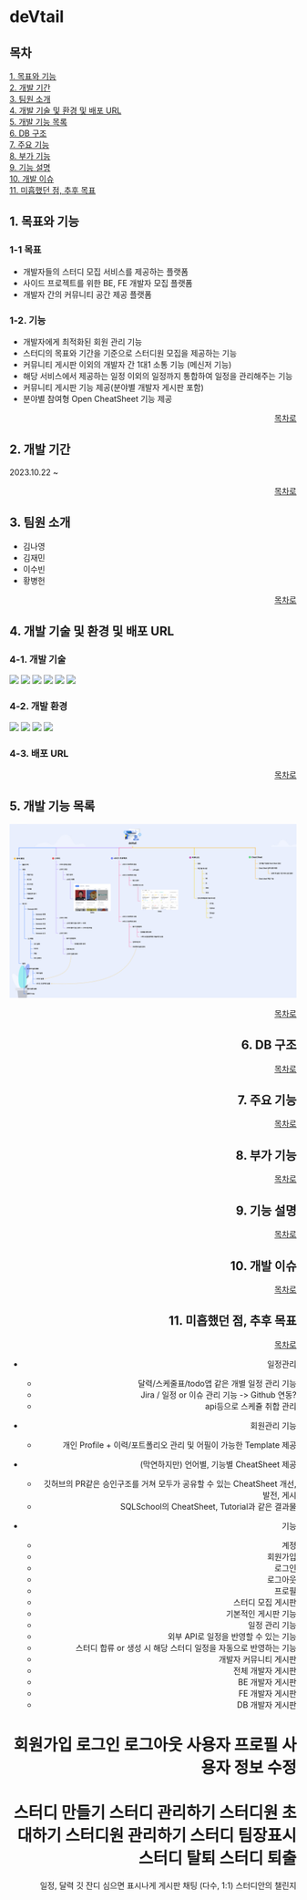 # deVtail

## 목차
[1. 목표와 기능](#1-목표와-기능)<br>
[2. 개발 기간](#2-개발-기간)<br>
[3. 팀원 소개](#3-팀원-소개)<br>
[4. 개발 기술 및 환경 및 배포 URL](#4-개발-기술-및-환경-및-배포-url)<br>
[5. 개발 기능 목록](#5-개발-기능-목록)<br>
[6. DB 구조](#6-db-구조)<br>
[7. 주요 기능](#7-주요-기능)<br>
[8. 부가 기능](#8-부가-기능)<br>
[9. 기능 설명](#9-기능-설명)<br>
[10. 개발 이슈](#10-개발-이슈)<br>
[11. 미흡했던 점, 추후 목표](#11-미흡했던-점-추후-목표)

## 1. 목표와 기능
### 1-1 목표
- 개발자들의 스터디 모집 서비스를 제공하는 플랫폼
- 사이드 프로젝트를 위한 BE, FE 개발자 모집 플랫폼
- 개발자 간의 커뮤니티 공간 제공 플랫폼

### 1-2. 기능
- 개발자에게 최적화된 회원 관리 기능
- 스터디의 목표와 기간을 기준으로 스터디원 모집을 제공하는 기능
- 커뮤니티 게시판 이외의 개발자 간 1대1 소통 기능 (메신저 기능)
- 해당 서비스에서 제공하는 일정 이외의 일정까지 통합하여 일정을 관리해주는 기능
- 커뮤니티 게시판 기능 제공(분야별 개발자 게시판 포함)
- 분야별 참여형 Open CheatSheet 기능 제공

<div align="right">
  
[목차로](#목차)

</div>

## 2. 개발 기간
2023.10.22 ~

<div align="right">
  
[목차로](#목차)

</div>

## 3. 팀원 소개
- 김나영
- 김재민
- 이수빈
- 황병헌

<div align="right">
  
[목차로](#목차)

</div>

## 4. 개발 기술 및 환경 및 배포 URL
### 4-1. 개발 기술
<!-- FRONT -->
<img src="https://img.shields.io/badge/HTML5-E34F26?style=flat-square&logo=html5&logoColor=white"/>
<img src="https://img.shields.io/badge/CSS3-1572B6?style=flat-square&logo=css3&logoColor=white"/>
<img src="https://img.shields.io/badge/javascript-F7DF1E?style=flat-square&logo=javascript&logoColor=white">
<img src="https://img.shields.io/badge/tailwindcss-06B6D4?style=flat-square&logo=tailwindcss&logoColor=white"/>
<!-- BACK -->
<img src="https://img.shields.io/badge/python-3776AB?style=flat-square&logo=python&logoColor=white"/>
<img src="https://img.shields.io/badge/django-092E20?style=flat-square&logo=django&logoColor=white"/>
<!-- DB -->
<!-- <img src="https://img.shields.io/badge/텍스트-컬러코드?style=flat-square&logo=아이콘이름&logoColor=white"/> -->

### 4-2. 개발 환경
<img src="https://img.shields.io/badge/visualstudio-007ACC?style=flat-square&logo=visualstudio&logoColor=white">
<img src="https://img.shields.io/badge/GitHub-181717?style=flat-square&logo=GitHub&logoColor=white"/>
<img src="https://img.shields.io/badge/Figma-F24E1E?style=flat-square&logo=Figma&logoColor=white"/>
<img src="https://img.shields.io/badge/discord-5865F2?style=flat-square&logo=discord&logoColor=white"/>

### 4-3. 배포 URL


<div align="right">
  
[목차로](#목차)

</div>

## 5. 개발 기능 목록
<img src="./static/images/function_flow.png">

<div align="right">
  
[목차로](#목차)


## 6. DB 구조


<div align="right">
  
[목차로](#목차)

</div>

## 7. 주요 기능


<div align="right">
  
[목차로](#목차)

</div>

## 8. 부가 기능


<div align="right">
  
[목차로](#목차)

</div>

## 9. 기능 설명


<div align="right">
  
[목차로](#목차)

</div>

## 10. 개발 이슈


<div align="right">
  
[목차로](#목차)

</div>

## 11. 미흡했던 점, 추후 목표


<div align="right">
  
[목차로](#목차)

</div>

- 일정관리
  - 달력/스케줄표/todo앱 같은 개별 일정 관리 기능
  - Jira / 일정 or 이슈 관리 기능  -> Github 연동?
  - api등으로 스케쥴 취합 관리

- 회원관리 기능
  - 개인 Profile + 이력/포트폴리오 관리 및 어필이 가능한 Template 제공

- (막연하지만) 언어별, 기능별 CheatSheet 제공
  - 깃허브의 PR같은 승인구조를 거쳐 모두가 공유할 수 있는 CheatSheet 개선, 발전, 게시
  - SQLSchool의 CheatSheet, Tutorial과 같은 결과물


- 기능
    - 계정
    - 회원가입
    - 로그인
    - 로그아웃
    - 프로필
    - 스터디 모집 게시판
    - 기본적인 게시판 기능
    - 일정 관리 기능
    - 외부 API로 일정을 반영할 수 있는 기능
    - 스터디 합류 or 생성 시 해당 스터디 일정을 자동으로 반영하는 기능
    - 개발자 커뮤니티 게시판
    - 전체 개발자 게시판
    - BE 개발자 게시판
    - FE 개발자 게시판
    - DB 개발자 게시판

회원가입
로그인
로그아웃
사용자 프로필
사용자 정보 수정
==============
스터디 만들기
스터디 관리하기
스터디원 초대하기
스터디원 관리하기
스터디 팀장표시
스터디 탈퇴
스터디 퇴출
==============
일정, 달력
깃 잔디 심으면 표시나게
게시판
채팅 (다수, 1:1)
스터디안의 챌린지
    